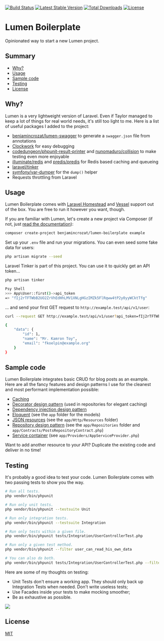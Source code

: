 [![Build Status](https://travis-ci.org/benjamincrozat/lumen-boilerplate.svg?branch=master)](https://travis-ci.org/benjamincrozat/lumen-boilerplate)
[![Latest Stable Version](https://poser.pugx.org/benjamincrozat/lumen-boilerplate/v/stable)](https://packagist.org/packages/benjamincrozat/lumen-boilerplate)
[![Total Downloads](https://poser.pugx.org/benjamincrozat/lumen-boilerplate/downloads)](https://packagist.org/packages/benjamincrozat/lumen-boilerplate)
[![License](https://poser.pugx.org/benjamincrozat/lumen-boilerplate/license)](https://packagist.org/packages/benjamincrozat/lumen-boilerplate)

# Lumen Boilerplate

Opinionated way to start a new Lumen project.

## Summary

* [Why?](#why)
* [Usage](#usage)
* [Sample code](#sample-code)
* [Testing](#testing)
* [License](#license)

## Why?

Lumen is a very lightweight version of Laravel. Even if Taylor managed to keep a lot of things for real world needs, it's still too light to me. Here is a list of useful packages I added to the project:
- [benjamincrozat/lumen-swagger](https://github.com/benjamincrozat/lumen-swagger) to generate a `swagger.json` file from annotations
- [Clockwork](https://underground.works/clockwork/) for easy debugging
- [codedungeon/phpunit-result-printer](https://github.com/mikeerickson/phpunit-pretty-result-printer) and [nunomaduro/collision](https://github.com/nunomaduro/collision) to make testing even more enjoyable
- [illuminate/redis](https://github.com/illuminate/redis) and [predis/predis](https://github.com/predis/predis) for Redis based caching and queueing
- [laravel/tinker](https://github.com/laravel/tinker)
- [symfony/var-dumper](https://symfony.com/doc/current/components/var_dumper.html) for the `dump()` helper
- Requests throttling from Laravel

## Usage

Lumen Boilerplate comes with [Laravel Homestead](https://laravel.com/docs/homestead) and [Vessel](https://vessel.shippingdocker.com/) support out of the box. You are free to run it however you want, though.

If you are familiar with Lumen, let's create a new project via Composer (if not, just [read the documentation](https://lumen.laravel.com/docs)):

```bash
composer create-project benjamincrozat/lumen-boilerplate example
```

Set up your `.env` file and run your migrations. You can even seed some fake data for users:

```bash
php artisan migrate --seed
```

Laravel Tinker is part of this project. You can use it to quickly get an API token...

```bash
php artisan tinker

Psy Shell
>>> App\User::first()->api_token
=> "fIj2rTFTWbB2UO2ZrVhEdHhLMV1XNLgHGzIMZk5FlRqww4tP2y0yyWCktTfg"
```

... and send your first GET request to `http://example.test/api/v1/user`:

```bash
curl --request GET http://example.test/api/v1/user?api_token=fIj2rTFTWbB2UO2ZrVhEdHhLMV1XNLgHGzIMZk5FlRqww4tP2y0yyWCktTfg

{
    "data": {
        "id": 1,
        "name": "Mr. Kamron Toy",
        "email": "fkoelpin@example.org"
    }
}
```

## Sample code

Lumen Boilerplate integrates basic CRUD for blog posts as an example. Here are all the fancy features and design patterns I use for the cleanest and most performant implementation possible:
- [Caching](https://lumen.laravel.com/docs/5.5/cache)
- [Decorator design pattern](https://www.google.com/search?q=decorator+design+pattern) (used in repositories for elegant caching)
- [Dependency injection design pattern](https://laravel.com/docs/5.5/container#introduction)
- [Eloquent](https://laravel.com/docs/5.5/eloquent) (see the `app` folder for the models)
- [JSON resources](https://laravel.com/docs/5.5/eloquent-resources) (see the `app/Http/Resources` folder)
- [Repository design pattern](https://www.google.com/search?q=repository+design+pattern) (see the `app/Repositories` folder and `app/Contracts/PostsRepositoryContract.php`)
- [Service container](https://lumen.laravel.com/docs/5.5/container) (see `app/Providers/AppServiceProvider.php`)

Want to add another resource to your API? Duplicate the existing code and deliver in no time!

## Testing

It's probably a good idea to test your code. Lumen Boilerplate comes with two passing tests to show you the way.

```bash
# Run all tests.
php vendor/bin/phpunit

# Run only unit tests.
php vendor/bin/phpunit --testsuite Unit

# Run only integration tests.
php vendor/bin/phpunit --testsuite Integration

# Run only tests within a given file.
php vendor/bin/phpunit tests/Integration/UserControllerTest.php

# Run only a given test method.
php vendor/bin/phpunit --filter user_can_read_his_own_data

# You can also do both.
php vendor/bin/phpunit tests/Integration/UserControllerTest.php --filter user_can_read_his_own_data
```

Here are some of my thoughts on testing:
- Unit Tests don't ensure a working app. They should only back up Integration Tests when needed. Don't write useless tests;
- Use Facades inside your tests to make mocking smoother;
- Be as exhaustive as possible.

![](https://user-images.githubusercontent.com/3613731/34539046-4eeb8c30-f0cf-11e7-9819-f6dce59a2d96.png)

## License

[MIT](http://opensource.org/licenses/MIT)
